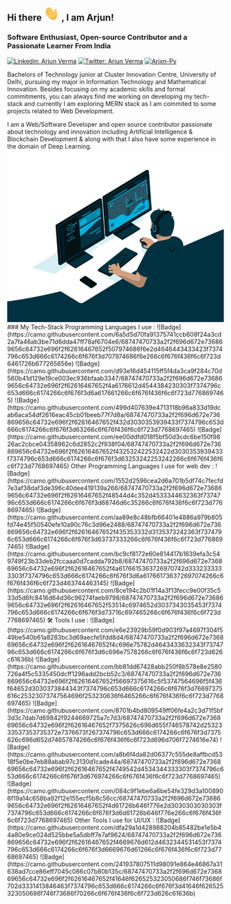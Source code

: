## Hi there <img src="./Hi.gif" height="35px"> , I am Arjun!
### Software Enthusiast, Open-source Contributor and a Passionate Learner From India

[![Linkedin: Arjun Verma](https://img.shields.io/badge/-Arjun%20Verma-blue?style=flat-square&logo=Linkedin&logoColor=white&link=https://www.linkedin.com/in/arjun-verma-758608226/)](https://www.linkedin.com/in/arjun-verma-758608226/)
[![Twitter: Arjun Verma](https://img.shields.io/twitter/follow/ArjxnPy?style=social)](https://twitter.com/ArjxnPy)
[<img src="https://komarev.com/ghpvc/?username=arjxn-py" alt="Arjxn-Py" />](https://github.com/arjxn-py)

Bachelors of Technology junior at Cluster Innovation Centre, University of Delhi, pursuing my major in Information Technology and Mathematical Innovation. Besides focusing on my academic skills and formal commitments, you can always find me working on developing my tech-stack and currently I am exploring MERN stack as I am commited to some projects related to Web Development.
<!-- In daylight, I work towards my academic skills and some formal commitments, and by night, I work on developing my tech-stack, implement my small ideas in the form of code, develop and maintain open-source projects, which I believe are the key to collaborative tech-dev. --!>
I am a Web/Software Developer and open source contributor passionate about technology and innovation including Artificial Intelligence & Blockchain Development & along with that I also have some experience in the domain of Deep Learning.

<img src="./code.gif" height="400px">

### My Tech-Stack

Programming Languages I use :
![Badge](https://camo.githubusercontent.com/6a5d5d70fa91375741ccb608f24a3cd2a7fa46ab3be71d6dda47ff78af6704e6/68747470733a2f2f696d672e736869656c64732e696f2f62616467652f507974686f6e2d4646443433423f7374796c653d666c6174266c6f676f3d707974686f6e266c6f676f436f6c6f723d6461726b677265656e)
![Badge](https://camo.githubusercontent.com/d93e16d454115ff5f4da3ca9f284c70d560b41d129e19ce003ec936bfaab3347/68747470733a2f2f696d672e736869656c64732e696f2f62616467652f4a6176612d4544384230303f7374796c653d666c6174266c6f676f3d6a617661266c6f676f436f6c6f723d7768697465)
![Badge](https://camo.githubusercontent.com/499d407639e4713118b96a833d19dcab6aca54df2616eac45cb01beeb77f7d8a/68747470733a2f2f696d672e736869656c64732e696f2f62616467652f432d3030353939433f7374796c653d666c6174266c6f676f3d63266c6f676f436f6c6f723d7768697465)
![Badge](https://camo.githubusercontent.com/ee00ddfd018f5bf50d3cdc6be150f9826ac2cbce04358962c6d2852c2f938f04/68747470733a2f2f696d672e736869656c64732e696f2f62616467652f432532422532422d3030353939433f7374796c653d666c6174266c6f676f3d63253242253242266c6f676f436f6c6f723d7768697465)

Other Programming Languages I use for web dev :
![Badge](https://camo.githubusercontent.com/1552d2596cea2d6a701b5df74c7fecfd7e3af38daf3de396c40dee419139a266/68747470733a2f2f696d672e736869656c64732e696f2f62616467652f48544d4c352d4533344632363f7374796c653d666c6174266c6f676f3d68746d6c35266c6f676f436f6c6f723d7768697465)
![Badge](https://camo.githubusercontent.com/aa89e8c48bfb66401e4886a979b805fd74e45f50540efe10a90c76c3d96e2488/68747470733a2f2f696d672e736869656c64732e696f2f62616467652f435353332d3135373242363f7374796c653d666c6174266c6f676f3d63737333266c6f676f436f6c6f723d7768697465)
![Badge](https://camo.githubusercontent.com/bc9cf8172e60e814417b1639efa3c549749f23b33deb2fccaaa0d7cadda792b8/68747470733a2f2f696d672e736869656c64732e696f2f62616467652f4a6176615363726970742d3332333333303f7374796c653d666c6174266c6f676f3d6a617661736372697074266c6f676f436f6c6f723d463744463145)
![Badge](https://camo.githubusercontent.com/8ce194c2b01f14a3f13fecc9e00f35c533d5d6fc8416d64d36c96274faeb9798/68747470733a2f2f696d672e736869656c64732e696f2f62616467652f53514c6974652d3037343035453f7374796c653d666c6174266c6f676f3d73716c697465266c6f676f436f6c6f723d7768697465)

🛠 Tools I use :
![Badge](https://camo.githubusercontent.com/e6e23929b59f0d903f97a4697f304f549be540b61a8283bc3d69aecfe5fdd8d4/68747470733a2f2f696d672e736869656c64732e696f2f62616467652f4c696e75782d4643433632343f7374796c653d666c6174266c6f676f3d6c696e7578266c6f676f436f6c6f723d626c61636b)
![Badge](https://camo.githubusercontent.com/bb81dd67428abb250f8b578e8e2580726a4f5c5335450dcff1296add2bcb52c3/68747470733a2f2f696d672e736869656c64732e696f2f62616467652f56697375616c5f53747564696f5f436f64652d3030373844343f7374796c653d666c6174266c6f676f3d76697375616c25323073747564696f253230636f6465266c6f676f436f6c6f723d7768697465)
![Badge](https://camo.githubusercontent.com/8701b4bd809549ff06fe4a2c3d71f5bf3d3c7dab7d69842f9244669725a7c7d3/68747470733a2f2f696d672e736869656c64732e696f2f62616467652f7375626c696d655f746578742d2532333537353735372e7376673f267374796c653d666c6174266c6f676f3d7375626c696d652d74657874266c6f676f436f6c6f723d696d706f7274616e74)
![Badge](https://camo.githubusercontent.com/a8b6f4da82d06377c555de8affbcd5318f5e0be7eb88abab97c3130d1cade44a/68747470733a2f2f696d672e736869656c64732e696f2f62616467652f4749542d4534344333303f7374796c653d666c6174266c6f676f3d676974266c6f676f436f6c6f723d7768697465)
![Badge](https://camo.githubusercontent.com/084c9f1ebe6a6be54fe329d3a1008906f19a14c658ba92f12e155ecf5b8c56cc/68747470733a2f2f696d672e736869656c64732e696f2f62616467652f4d61726b646f776e2d3030303030303f7374796c653d666c6174266c6f676f3d6d61726b646f776e266c6f676f436f6c6f723d7768697465)

Other Tools I use for UI/UX : 
![Badge](https://camo.githubusercontent.com/dfa29a1d428988204b85482be1e5b44a80e9ce024d525bbe5a5dbff7e7af9624/68747470733a2f2f696d672e736869656c64732e696f2f62616467652f4669676d612d4632344531453f7374796c653d666c6174266c6f676f3d6669676d61266c6f676f436f6c6f723d7768697465)
![Badge](https://camo.githubusercontent.com/241937807511d98091e864e46867a31638ad7cce86eff7045c086c07b80b135c/68747470733a2f2f696d672e736869656c64732e696f2f62616467652f41646f626525323050686f746f73686f702d3331413846463f7374796c653d666c6174266c6f676f3d41646f626525323050686f746f73686f70266c6f676f436f6c6f723d626c61636b)
